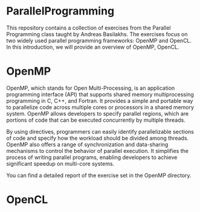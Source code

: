 # ParallelProgramming
This repository contains a collection of exercises from the Parallel Programming class taught by Andreas Basilakhs. The exercises focus on two widely used parallel programming frameworks: OpenMP and OpenCL. In this introduction, we will provide an overview of OpenMP, OpenCL.

# OpenMP

OpenMP, which stands for Open Multi-Processing, is an application programming interface (API) that supports shared memory multiprocessing programming in C, C++, and Fortran. It provides a simple and portable way to parallelize code across multiple cores or processors in a shared memory system. OpenMP allows developers to specify parallel regions, which are portions of code that can be executed concurrently by multiple threads.

By using directives, programmers can easily identify parallelizable sections of code and specify how the workload should be divided among threads. OpenMP also offers a range of synchronization and data-sharing mechanisms to control the behavior of parallel execution. It simplifies the process of writing parallel programs, enabling developers to achieve significant speedup on multi-core systems.

You can find a detailed report of the exercise set in the OpenMP directory. 

# OpenCL
